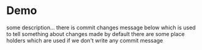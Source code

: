 # Demo

some description...
there is commit changes message below which is used to tell something about changes made
by default there are some place holders which are used if we don't write any commit message
